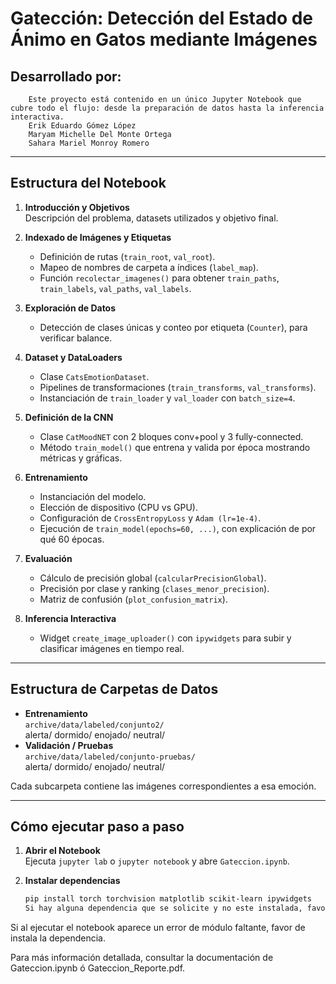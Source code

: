 # Gatección: Detección del Estado de Ánimo en Gatos mediante Imágenes

## Desarrollado por:

        Este proyecto está contenido en un único Jupyter Notebook que cubre todo el flujo: desde la preparación de datos hasta la inferencia interactiva.
        Erik Eduardo Gómez López
        Maryam Michelle Del Monte Ortega
        Sahara Mariel Monroy Romero
---
## Estructura del Notebook

1. **Introducción y Objetivos**  
   Descripción del problema, datasets utilizados y objetivo final.

2. **Indexado de Imágenes y Etiquetas**  
   - Definición de rutas (`train_root`, `val_root`).  
   - Mapeo de nombres de carpeta a índices (`label_map`).  
   - Función `recolectar_imagenes()` para obtener `train_paths`, `train_labels`, `val_paths`, `val_labels`.

3. **Exploración de Datos**  
   - Detección de clases únicas y conteo por etiqueta (`Counter`), para verificar balance.

4. **Dataset y DataLoaders**  
   - Clase `CatsEmotionDataset`.  
   - Pipelines de transformaciones (`train_transforms`, `val_transforms`).  
   - Instanciación de `train_loader` y `val_loader` con `batch_size=4`.

5. **Definición de la CNN**  
   - Clase `CatMoodNET` con 2 bloques conv+pool y 3 fully-connected.  
   - Método `train_model()` que entrena y valida por época mostrando métricas y gráficas.

6. **Entrenamiento**  
   - Instanciación del modelo.  
   - Elección de dispositivo (CPU vs GPU).  
   - Configuración de `CrossEntropyLoss` y `Adam (lr=1e-4)`.  
   - Ejecución de `train_model(epochs=60, ...)`, con explicación de por qué 60 épocas.

7. **Evaluación**  
   - Cálculo de precisión global (`calcularPrecisionGlobal`).  
   - Precisión por clase y ranking (`clases_menor_precision`).  
   - Matriz de confusión (`plot_confusion_matrix`).

8. **Inferencia Interactiva**  
   - Widget `create_image_uploader()` con `ipywidgets` para subir y clasificar imágenes en tiempo real.

---

## Estructura de Carpetas de Datos

- **Entrenamiento**  
  `archive/data/labeled/conjunto2/`  
    alerta/
    dormido/
    enojado/
    neutral/
- **Validación / Pruebas**  
  `archive/data/labeled/conjunto-pruebas/`  
    alerta/
    dormido/
    enojado/
    neutral/
    
Cada subcarpeta contiene las imágenes correspondientes a esa emoción.

---

## Cómo ejecutar paso a paso

1. **Abrir el Notebook**  
   Ejecuta `jupyter lab` o `jupyter notebook` y abre `Gateccion.ipynb`.

2. **Instalar dependencias**  
   ```bash
   pip install torch torchvision matplotlib scikit-learn ipywidgets
   Si hay alguna dependencia que se solicite y no este instalada, favor de instalar con: 

Si al ejecutar el notebook aparece un error de módulo faltante, favor de instala la dependencia.

Para más información detallada, consultar la documentación de Gateccion.ipynb ó Gateccion_Reporte.pdf.

